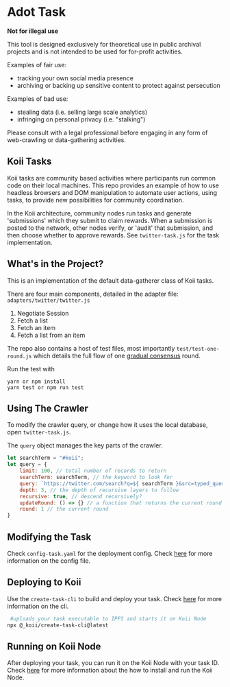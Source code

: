 # Adot Task

**Not for illegal use**

This tool is designed exclusively for theoretical use in public archival projects and is not intended to be used for for-profit activities.

Examples of fair use:
 - tracking your own social media presence
 - archiving or backing up sensitive content to protect against persecution

Examples of bad use:
 - stealing data (i.e. selling large scale analytics)
 - infringing on personal privacy (i.e. "stalking")

Please consult with a legal professional before engaging in any form of web-crawling or data-gathering activities.

## Koii Tasks

Koii tasks are community based activities where participants run common code on their local machines. This repo provides an example of how to use headless browsers and DOM manipulation to automate user actions, using tasks, to provide new possibilities for community coordination.

In the Koii architecture, community nodes run tasks and generate 'submissions' which they submit to claim rewards. When a submission is posted to the network, other nodes verify, or 'audit' that submission, and then choose whether to approve rewards. See `twitter-task.js` for the task implementation. 

## What's in the Project?
This is an implementation of the default data-gatherer class of Koii tasks.

There are four main components, detailed in the adapter file: `adapters/twitter/twitter.js`
1. Negotiate Session
2. Fetch a list
3. Fetch an item
4. Fetch a list from an item

The repo also contains a host of test files, most importantly `test/test-one-round.js` which details the full flow of one [gradual consensus](https://docs.koii.network/develop/koii-task-101/what-are-tasks/gradual-consensus) round. 

Run the test with 
```
yarn or npm install
yarn test or npm run test
```

## Using The Crawler
To modify the crawler query, or change how it uses the local database, open `twitter-task.js`.

The `query` object manages the key parts of the crawler.

```javascript
let searchTerm = "#koii";
let query = {
    limit: 100, // total number of records to return
    searchTerm: searchTerm, // the keyword to look for
    query: `https://twitter.com/search?q=${ searchTerm }&src=typed_query`, // the query string (including said keyword)
    depth: 3, // the depth of recursive layers to follow 
    recursive: true, // descend recursively?
    updateRound: () => {} // a function that returns the current round
    round: 1 // the current round
}
```

## Modifying the Task
Check `config-task.yaml` for the deployment config. Check [here](https://docs.koii.network/develop/command-line-tool/create-task-cli#using-config-yml) for more information on the config file.

## Deploying to Koii
Use the `create-task-cli` to build and deploy your task. Check [here](https://docs.koii.network/develop/command-line-tool/create-task-cli) for more information on the cli.

```bash
 #uploads your task executable to IPFS and starts it on Koii Node
npx @_koii/create-task-cli@latest
```

## Running on Koii Node

After deploying your task, you can run it on the Koii Node with your task ID. Check [here](https://docs.koii.network/run-a-node/task-nodes/how-to-run-a-koii-node) for more information about the how to install and run the Koii Node.
